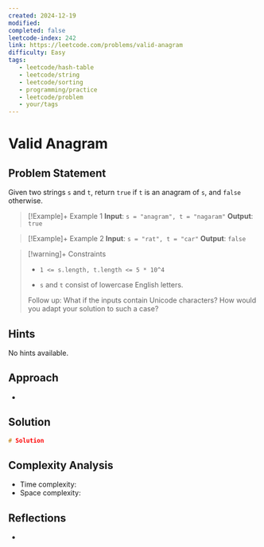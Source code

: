 ```yaml
---
created: 2024-12-19
modified: 
completed: false
leetcode-index: 242 
link: https://leetcode.com/problems/valid-anagram
difficulty: Easy 
tags:
   - leetcode/hash-table
   - leetcode/string
   - leetcode/sorting 
   - programming/practice
   - leetcode/problem
   - your/tags
---
```

# Valid Anagram

## Problem Statement
Given two strings `s` and `t`, return `true` if `t` is an <span data-keyword="anagram">anagram</span> of `s`, and `false` otherwise.

 

>[!Example]+ Example 1
>**Input**: `s = "anagram", t = "nagaram"`
>**Output**: `true`

>[!Example]+ Example 2
>**Input**: `s = "rat", t = "car"`
>**Output**: `false`

>[!warning]+ Constraints
>- `1 <= s.length, t.length <= 5 * 10^4`
>
>- `s` and `t` consist of lowercase English letters.
>
>
>
>
>
>
>
>
>Follow up: What if the inputs contain Unicode characters? How would you adapt your solution to such a case?
## Hints
No hints available.
## Approach

- 
## Solution

```cpp
# Solution
```

## Complexity Analysis

- Time complexity: 
- Space complexity: 

## Reflections
- 
